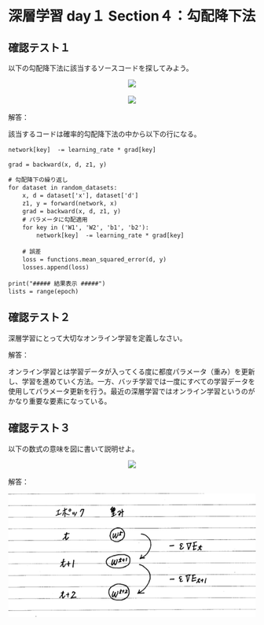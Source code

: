 # 深層学習 day１ Section４：勾配降下法

## 確認テスト１

以下の勾配降下法に該当するソースコードを探してみよう。

<p align="center">
    <img src="https://latex.codecogs.com/svg.latex?\begin{align*}\mathbf{w}^{(t+1)}&=\mathbf{w}^{(t)}-\varepsilon\nabla%20E_{n}\end{align*}"> 
</P>

 
<p align="center">
    <img src="https://latex.codecogs.com/svg.latex?\begin{document}\color{black}\nabla{E}=\frac{\partial{E}}{\partial\mathbf{w}}=\begin{bmatrix}\frac{\partial{E}}{\partial{w_1}}\cdots\frac{\partial{E}}{\partial{w_n}}\end{bmatrix}\end{document}"> 
</P>


解答：

該当するコードは確率的勾配降下法の中から以下の行になる。

```
network[key]  -= learning_rate * grad[key]
```
```
grad = backward(x, d, z1, y)
```

```
# 勾配降下の繰り返し
for dataset in random_datasets:
    x, d = dataset['x'], dataset['d']
    z1, y = forward(network, x)
    grad = backward(x, d, z1, y)
    # パラメータに勾配適用
    for key in ('W1', 'W2', 'b1', 'b2'):
        network[key]  -= learning_rate * grad[key]

    # 誤差
    loss = functions.mean_squared_error(d, y)
    losses.append(loss)

print("##### 結果表示 #####")    
lists = range(epoch)
```
   

## 確認テスト２

深層学習にとって大切なオンライン学習を定義しなさい。

解答：

オンライン学習とは学習データが入ってくる度に都度パラメータ（重み）を更新し、学習を進めていく方法。一方、バッチ学習では一度にすべての学習データを使用してパラメータ更新を行う。最近の深層学習ではオンライン学習というのがかなり重要な要素になっている。


## 確認テスト３

以下の数式の意味を図に書いて説明せよ。

<p align="center">
    <img src="https://latex.codecogs.com/svg.latex?\begin{align*}\mathbf{w}^{(t+1)}&=\mathbf{w}^{(t)}-\varepsilon\nabla%20E_{t}\end{align*}"> 
</P>

解答：

   ![GitHub Logo](/images/3_1_4_2_Review_Test_03.png)
